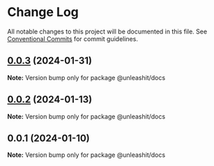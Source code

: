 # Change Log

All notable changes to this project will be documented in this file.
See [Conventional Commits](https://conventionalcommits.org) for commit guidelines.

## [0.0.3](https://github.com/unleashit/npm-library/compare/@unleashit/docs@0.0.1...@unleashit/docs@0.0.3) (2024-01-31)

**Note:** Version bump only for package @unleashit/docs

## [0.0.2](https://github.com/unleashit/npm-library/compare/@unleashit/docs@0.0.1...@unleashit/docs@0.0.2) (2024-01-13)

**Note:** Version bump only for package @unleashit/docs

## 0.0.1 (2024-01-10)

**Note:** Version bump only for package @unleashit/docs
